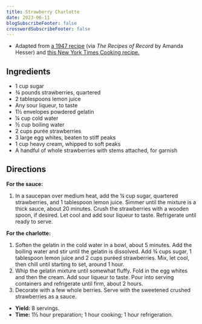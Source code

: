 ```yaml
---
title: Strawberry Charlotte
date: 2023-06-11
blogSubscribeFooter: false
crosswordSubscribeFooter: false
---
```


- Adapted from [a 1947
  recipe](https://timesmachine.nytimes.com/timesmachine/1947/06/08/295041072.html?pageNumber=195)
  (via *The Recipes of Record* by Amanda Hesser) and [this New York Times
  Cooking recipe.](https://cooking.nytimes.com/recipes/6096-strawberry-sauce)

## Ingredients

- 1 cup sugar
- ¾ pounds strawberries, quartered
- 2 tablespoons lemon juice
- Any sour liqueur, to taste
- 1½ envelopes powdered gelatin
- ¼ cup cold water
- ½ cup boiling water
- 2 cups purée strawberries
- 3 large egg whites, beaten to stiff peaks
- 1 cup heavy cream, whipped to soft peaks
- A handful of whole strawberries with stems attached, for garnish

## Directions

**For the sauce:**

1. In a saucepan over medium heat, add the ¼ cup sugar, quartered strawberries,
   and 1 tablespoon lemon juice. Simmer until the mixture is a thick sauce,
   about 20 minutes. Crush the strawberries with a wooden spoon, if desired.
   Let cool and add sour liqueur to taste. Refrigerate until ready to serve.

**For the charlotte:**

1. Soften the gelatin in the cold water in a bowl, about 5 minutes. Add the
   boiling water and stir until the gelatin is dissolved. Add ¾ cups sugar, 1
   tablespoon lemon juice and 2 cups puréed strawberries. Mix, let cool, then
   chill until starting to set, around 1 hour.
2. Whip the gelatin mixture until somewhat fluffy. Fold in the egg whites and
   then the cream. Add sour liqueur to taste. Pour into serving containers and
   refrigerate until firm, about 2 hours.
3. Decorate with a few whole berries. Serve with the sweetened crushed
   strawberries as a sauce.

- **Yield:** 8 servings.
- **Time:** 1½ hour preparation; 1 hour cooking; 1 hour refrigeration.
